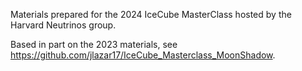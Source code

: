Materials prepared for the 2024 IceCube MasterClass hosted by the Harvard Neutrinos group.

Based in part on the 2023 materials, see https://github.com/jlazar17/IceCube_Masterclass_MoonShadow.
